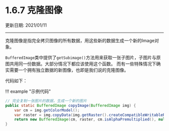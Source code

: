 # 1.6.7 克隆图像

更新日期: 2021/01/11

------------------------------------------

克隆图像是指完全拷贝图像的所有数据，用这些新的数据生成一个新的Image对象。

`BufferedImage`类中提供了`getSubimage()`方法用来获取一张子图片，子图片与原图共用同一份数据。大部分情况下都应该使用这个函数。
而有一些特殊情况下确实需要一个拥有独立数据的新图像，也即是我们说的克隆图像。

代码如下：

!!! example "示例代码"

```java
// 完全复制一张图片的数据，生成一个新的图片
public static BufferedImage copyImage(BufferedImage img) {
    var cm = img.getColorModel();
    var raster = img.copyData(img.getRaster().createCompatibleWritableRaster());
    return new BufferedImage(cm, raster, cm.isAlphaPremultiplied(), null);
}
```

